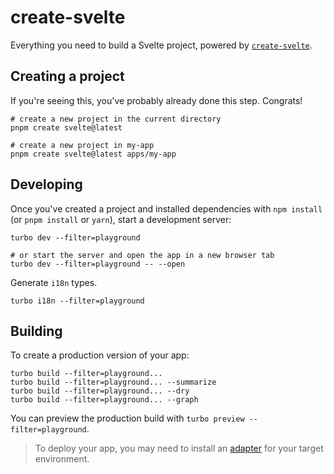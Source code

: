 # create-svelte

Everything you need to build a Svelte project, powered by [`create-svelte`](https://github.com/sveltejs/kit/tree/master/packages/create-svelte).

## Creating a project

If you're seeing this, you've probably already done this step. Congrats!

```shell
# create a new project in the current directory
pnpm create svelte@latest

# create a new project in my-app
pnpm create svelte@latest apps/my-app
```

## Developing

Once you've created a project and installed dependencies with `npm install` (or `pnpm install` or `yarn`), start a development server:

```shell
turbo dev --filter=playground

# or start the server and open the app in a new browser tab
turbo dev --filter=playground -- --open
```

Generate `i18n` types.

```shell
turbo i18n --filter=playground
```

## Building

To create a production version of your app:

```shell
turbo build --filter=playground...
turbo build --filter=playground... --summarize
turbo build --filter=playground... --dry
turbo build --filter=playground... --graph
```

You can preview the production build with `turbo preview --filter=playground`.

> To deploy your app, you may need to install an [adapter](https://kit.svelte.dev/docs/adapters) for your target environment.
